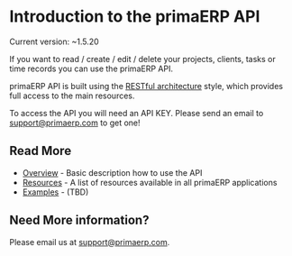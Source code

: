 Introduction to the primaERP API
==

Current version: ~1.5.20

If you want to read / create / edit / delete your projects, clients, tasks or time records you can use the primaERP API.

primaERP API is built using the [RESTful architecture](http://en.wikipedia.org/wiki/Restful) style, which provides full access to the main resources.

To access the API you will need an API KEY. Please send an email to [support@primaerp.com](mailto:support@primaerp.com) to get one!

## Read More

* [Overview](rest/README.md) - Basic description how to use the API
* [Resources](resources/README.md) - A list of resources available in all primaERP applications
* [Examples]() - (TBD)

## Need More information?

Please email us at [support@primaerp.com](mailto:support@primaerp.com).
